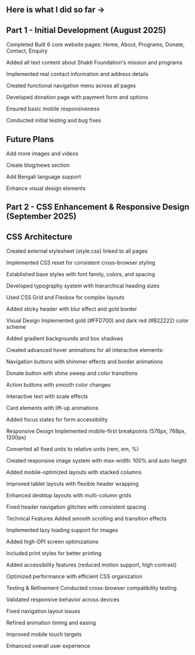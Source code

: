 ## Here is what I did so far ->

## Part 1 - Initial Development (August 2025)
Completed
Built 6 core website pages: Home, About, Programs, Donate, Contact, Enquiry

Added all text content about Shakti Foundation's mission and programs

Implemented real contact information and address details

Created functional navigation menu across all pages

Developed donation page with payment form and options

Ensured basic mobile responsiveness

Conducted initial testing and bug fixes

## Future Plans
Add more images and videos

Create blog/news section

Add Bengali language support

Enhance visual design elements

## Part 2 - CSS Enhancement & Responsive Design (September 2025)
## CSS Architecture
Created external stylesheet (style.css) linked to all pages

Implemented CSS reset for consistent cross-browser styling

Established base styles with font family, colors, and spacing

Developed typography system with hierarchical heading sizes

Used CSS Grid and Flexbox for complex layouts

Added sticky header with blur effect and gold border

Visual Design
Implemented gold (#FFD700) and dark red (#B22222) color scheme

Added gradient backgrounds and box shadows

Created advanced hover animations for all interactive elements:

Navigation buttons with shimmer effects and border animations

Donate button with shine sweep and color transitions

Action buttons with smooth color changes

Interactive text with scale effects

Card elements with lift-up animations

Added focus states for form accessibility

Responsive Design
Implemented mobile-first breakpoints (576px, 768px, 1200px)

Converted all fixed units to relative units (rem, em, %)

Created responsive image system with max-width: 100% and auto height

Added mobile-optimized layouts with stacked columns

Improved tablet layouts with flexible header wrapping

Enhanced desktop layouts with multi-column grids

Fixed header navigation glitches with consistent spacing

Technical Features
Added smooth scrolling and transition effects

Implemented lazy loading support for images

Added high-DPI screen optimizations

Included print styles for better printing

Added accessibility features (reduced motion support, high contrast)

Optimized performance with efficient CSS organization

Testing & Refinement
Conducted cross-browser compatibility testing

Validated responsive behavior across devices

Fixed navigation layout issues

Refined animation timing and easing

Improved mobile touch targets

Enhanced overall user experience



